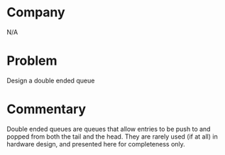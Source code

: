 # Company

N/A

# Problem

Design a double ended queue

# Commentary

Double ended queues are queues that allow entries to be push to and
popped from both the tail and the head. They are rarely used (if at
all) in hardware design, and presented here for completeness only.

